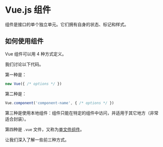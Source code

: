 # Vue.js 组件

组件是接口的单个独立单元。它们拥有自身的状态、标记和样式。

## 如何使用组件

Vue 组件可以用 4 种方式定义。

我们讨论以下代码。

第一种是：

```javascript
new Vue({ /* options */ })
```

第二种是：

```javascript
Vue.component('component-name', { /* options */ })
```

第三种是使用本地组件：组件只能在特定的组件中访问，并适用于其它地方（非常适合封装）。

第四种是 `.vue` 文件，又称为[单文件组件](https://github.com/coderfe/100-days-of-translate/blob/master/vue-single-file-components.md)。

让我们深入了解一些前三种方式。
